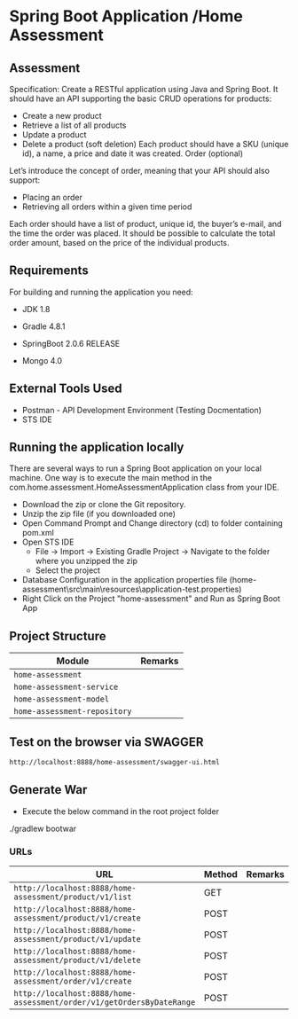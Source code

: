# Spring Boot Application /Home Assessment

## Assessment 
Specification: Create a RESTful application using Java and Spring Boot. It should have an API supporting the basic CRUD operations for products:  
+ Create a new product 
+ Retrieve a list of all products  
+ Update a product
+ Delete a product (soft deletion) Each product should have a SKU (unique id), a name, a price and date it was created. 
Order (optional) 


Let’s introduce the concept of order, meaning that your API should also support:  
+ Placing an order 
+ Retrieving all orders within a given time period  


Each order should have a list of product, unique id, the buyer’s e-mail, and the time the order was placed. It should be possible to calculate the total order amount, based on the price of the individual products.

## Requirements
For building and running the application you need:

+ JDK 1.8

+ Gradle 4.8.1

+ SpringBoot 2.0.6 RELEASE

+ Mongo 4.0



## External Tools Used
+ Postman - API Development Environment (Testing Docmentation)
+ STS IDE

## Running the application locally
There are several ways to run a Spring Boot application on your local machine. One way is to execute the main method in the com.home.assessment.HomeAssessmentApplication class from your IDE.

+ Download the zip or clone the Git repository.
+ Unzip the zip file (if you downloaded one)
+ Open Command Prompt and Change directory (cd) to folder containing pom.xml
+ Open STS IDE
  + File -> Import -> Existing Gradle Project -> Navigate to the folder where you unzipped the zip
  + Select the project
+ Database Configuration in the application properties file (home-assessment\src\main\resources\application-test.properties)
+ Right Click on the Project "home-assessment" and Run as Spring Boot App

## Project Structure


|  Module |  Remarks |
|----------|--------------|
|`home-assessment`                       |  |
|`home-assessment-service`                       |  |
|`home-assessment-model`                       |  |
|`home-assessment-repository`                       | |


Test on the browser via SWAGGER
-------------------

```sh
http://localhost:8888/home-assessment/swagger-ui.html
```

## Generate War
+ Execute the below command in the root project folder

./gradlew bootwar

### URLs

|  URL |  Method | Remarks |
|----------|--------------|--------------|
|`http://localhost:8888/home-assessment/product/v1/list`                       | GET | |
|`http://localhost:8888/home-assessment/product/v1/create`                       | POST | |
|`http://localhost:8888/home-assessment/product/v1/update`                       | POST | |
|`http://localhost:8888/home-assessment/product/v1/delete`                       | POST | |
|`http://localhost:8888/home-assessment/order/v1/create`                 | POST | |
|`http://localhost:8888/home-assessment/order/v1/getOrdersByDateRange`                 | POST | |


